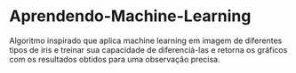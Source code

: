 # Aprendendo-Machine-Learning
Algoritmo inspirado que aplica machine learning em imagem de diferentes tipos de iris e treinar sua capacidade de diferenciá-las e retorna os gráficos com os resultados obtidos para uma observação precisa.
